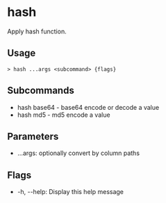 # hash
Apply hash function.

## Usage
```shell
> hash ...args <subcommand> {flags} 
 ```

## Subcommands
* hash base64 - base64 encode or decode a value
* hash md5 - md5 encode a value

## Parameters
* ...args: optionally convert by column paths

## Flags
* -h, --help: Display this help message

